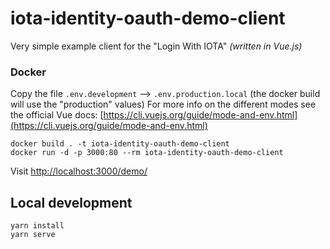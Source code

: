 # iota-identity-oauth-demo-client

Very simple example client for the "Login With IOTA" _(written in Vue.js)_

### Docker

Copy the file `.env.development` --> `.env.production.local` (the docker build will use the "production" values)
For more info on the different modes see the official Vue docs: [https://cli.vuejs.org/guide/mode-and-env.html](https://cli.vuejs.org/guide/mode-and-env.html)

```shell
docker build . -t iota-identity-oauth-demo-client
docker run -d -p 3000:80 --rm iota-identity-oauth-demo-client
```

Visit [http://localhost:3000/demo/](http://localhost:3000/demo/)

## Local development

```
yarn install
yarn serve
```
